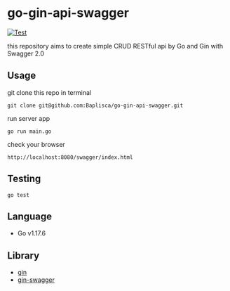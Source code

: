 # go-gin-api-swagger

[![Test](https://github.com/Baplisca/go-gin-api-swagger/actions/workflows/test.yml/badge.svg)](https://github.com/Baplisca/go-gin-api-swagger/actions/workflows/test.yml)

this repository aims to create simple CRUD RESTful api by Go and Gin with Swagger 2.0

## Usage

git clone this repo in terminal

```
git clone git@github.com:Baplisca/go-gin-api-swagger.git
```

run server app

```
go run main.go
```

check your browser

```
http://localhost:8080/swagger/index.html
```

## Testing

```
go test
```

## Language

- Go v1.17.6

## Library

- [gin](https://github.com/gin-gonic/gin)
- [gin-swagger](https://github.com/swaggo/gin-swagger)
